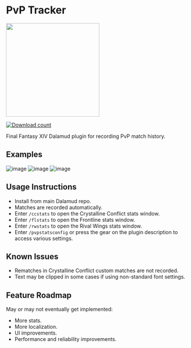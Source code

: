 # PvP Tracker
<img src="https://raw.githubusercontent.com/wrath16/PvpStats/master/images/icon.png" width="256" height="256">

[![Download count](https://img.shields.io/endpoint?url=https://qzysathwfhebdai6xgauhz4q7m0mzmrf.lambda-url.us-east-1.on.aws/PvpStats)](https://github.com/wrath16/PvpStats)

Final Fantasy XIV Dalamud plugin for recording PvP match history.

## Examples
![image](https://raw.githubusercontent.com/wrath16/PvpStats/master/images/example1.PNG)
![image](https://raw.githubusercontent.com/wrath16/PvpStats/master/images/example2.PNG)
![image](https://raw.githubusercontent.com/wrath16/PvpStats/master/images/example3.PNG)

## Usage Instructions
* Install from main Dalamud repo.
* Matches are recorded automatically.
* Enter `/ccstats` to open the Crystalline Conflict stats window.
*  Enter `/flstats` to open the Frontline stats window.
*  Enter `/rwstats` to open the Rival Wings stats window.
* Enter `/pvpstatsconfig` or press the gear on the plugin description to access various settings.

## Known Issues
* Rematches in Crystalline Conflict custom matches are not recorded.
* Text may be clipped in some cases if using non-standard font settings.

## Feature Roadmap
May or may not eventually get implemented:
* More stats.
* More localization.
* UI improvements.
* Performance and reliability improvements.
